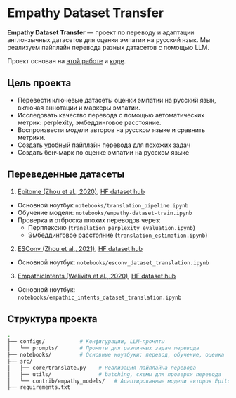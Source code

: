 # Empathy Dataset Transfer

**Empathy Dataset Transfer** — проект по переводу и адаптации англоязычных датасетов для оценки эмпатии на русский язык. Мы реализуем пайплайн перевода разных датасетов с помощью LLM. 

Проект основан на [этой работе](https://astromis.ru/assets/pdf/BDCC-09-00116-with-cover.pdf) и [коде](https://github.com/Astromis/research/tree/master/rudeft).

## Цель проекта

- Перевести ключевые датасеты оценки эмпатии на русский язык, включая аннотации и маркеры эмпатии.
- Исследовать качество перевода с помощью автоматических метрик: perplexity, эмбеддинговое расстояние.
- Воспроизвести модели авторов на русском языке и сравнить метрики.
- Создать удобный пайплайн перевода для похожих задач
- Создать бенчмарк по оценке эмпатии на русском языке

## Переведенные датасеты

1. [Epitome (Zhou et al., 2020)](https://arxiv.org/pdf/2009.08441), [HF dataset hub](https://huggingface.co/datasets/psytechlab/epitome-reddit-ru/)
  - Основной ноутбук `notebooks/translation_pipeline.ipynb`
  - Обучение модели: `notebooks/empathy-dataset-train.ipynb`
  - Проверка и отброска плохих переводов через:
       - Перплексию (`translation_perplexity_evaluation.ipynb`)
       - Эмбеддинговое расстояние (`translation_estimation.ipynb`)
2. [ESConv (Zhou et al., 2021)](https://arxiv.org/abs/2106.01144), [HF dataset hub](https://huggingface.co/datasets/psytechlab/epitome-reddit-ru/)
  - Основной ноутбук: `notebooks/esconv_dataset_translation.ipynb`
3. [EmpathicIntents (Welivita et al., 2020)](https://aclanthology.org/2020.coling-main.429.pdf), [HF dataset hub](https://huggingface.co/datasets/psytechlab/EmpatheticIntents-ru)
  - Основной ноутбук: `notebooks/empathic_intents_dataset_translation.ipynb`


## Структура проекта

```bash
.
├── configs/           # Конфигурации, LLM-промпты
│   └── prompts/       # Промпты для различных задач перевода
├── notebooks/         # Основные ноутбуки: перевод, обучение, оценка
├── src/
│   ├── core/translate.py    # Реализация пайплайна перевода
│   ├── utils/               # batching, схемы для проверки перевода
│   └── contrib/empathy_models/   # Адаптированные модели авторов Epitome
├── requirements.txt
